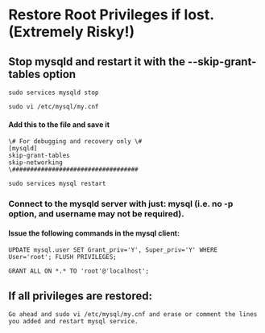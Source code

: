 # Restore Root Privileges if lost. (Extremely Risky!)

## Stop mysqld and restart it with the --skip-grant-tables option
```
sudo services mysqld stop

sudo vi /etc/mysql/my.cnf
```
#### Add this to the file and save it
```
\# For debugging and recovery only \#
[mysqld]
skip-grant-tables
skip-networking
\###################################

sudo services mysql restart
```
### Connect to the mysqld server with just: mysql (i.e. no -p option, and username may not be required).

#### Issue the following commands in the mysql client:
```
UPDATE mysql.user SET Grant_priv='Y', Super_priv='Y' WHERE User='root'; FLUSH PRIVILEGES;

GRANT ALL ON *.* TO 'root'@'localhost';
```
## If all privileges are restored:
```
Go ahead and sudo vi /etc/mysql/my.cnf and erase or comment the lines you added and restart mysql service.
```